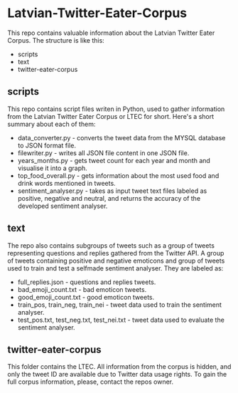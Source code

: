 # Latvian-Twitter-Eater-Corpus

This repo contains valuable information about the Latvian Twitter Eater Corpus.
The structure is like this:
- scripts
- text
- twitter-eater-corpus


## scripts
This repo contains script files writen in Python, used to gather information from the Latvian Twitter Eater Corpus or LTEC for short.
Here's a short summary about each of them:
- data_converter.py - converts the tweet data from the MYSQL database to JSON format file.
- filewriter.py - writes all JSON file content in one JSON file.
- years_months.py - gets tweet count for each year and month and visualise it into a graph.
- top_food_overall.py - gets information about the most used food and drink words mentioned in tweets.
- sentiment_analyser.py - takes as input tweet text files labeled as positive, negative and neutral, and returns the accuracy of the
developed sentiment analyser.

## text
The repo also contains subgroups of tweets such as a group of tweets representing questions and replies gathered from the Twitter API.
A group of tweets containing positive and negative emoticons and group of tweets used to train and test a selfmade sentiment analyser.
They are labeled as:
- full_replies.json - questions and replies tweets.
- bad_emoji_count.txt - bad emoticon tweets.
- good_emoji_count.txt - good emoticon tweets.
- train_pos, train_neg, train_nei - tweet data used to train the sentiment analyser.
- test_pos.txt, test_neg.txt, test_nei.txt - tweet data used to evaluate the sentiment analyser.

## twitter-eater-corpus
This folder contains the LTEC. All information from the corpus is hidden, and only the tweet ID are available due to Twitter data usage
rights. To gain the full corpus information, please, contact the repos owner.
